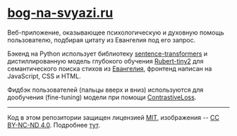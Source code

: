 # [bog-na-svyazi.ru](bog-na-svyazi.ru/)

Веб-приложение, оказывающее психологическую и духовную помощь пользователю, подбирая цитату из Евангелия под его запрос.

Бэкенд на Python использует библиотеку [sentence-transformers](https://huggingface.co/sentence-transformers) и дистиллированную модель глубокого обучения [Rubert-tiny2](https://huggingface.co/cointegrated/rubert-tiny2) для семантического поиска стихов из [Евангелия](https://royallib.com/book/avtor_neizvesten/bibliya__noviy_zavet.html), фронтенд написан на JavaScript, CSS и HTML.

Фидбэк пользователей (пальцы вверх и вниз) используются для дообучения (fine-tuning) модели при помощи [ContrastiveLoss](https://www.sbert.net/docs/package_reference/losses.html#contrastiveloss).

---
Код в этом репозитории защищен лицензией [MIT](https://opensource.org/license/mit), изображения -- [CC BY-NC-ND 4.0](https://creativecommons.org/licenses/by-nc-nd/4.0/). Подробнее [тут](LICENSE.md).
